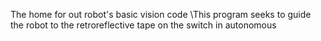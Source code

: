 The home for out robot's basic vision code 
\This program seeks to guide the robot to the retroreflective tape on the switch in autonomous
